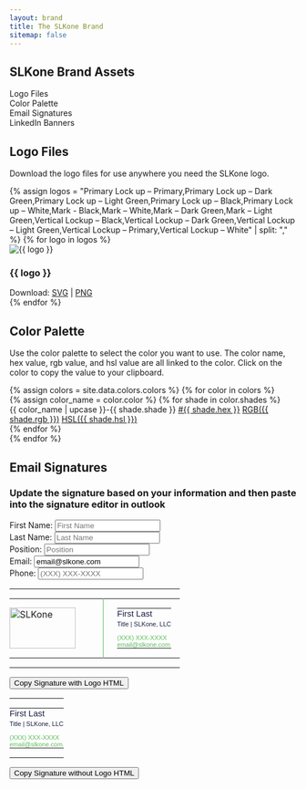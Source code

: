 ```yaml
---
layout: brand
title: The SLKone Brand
sitemap: false
---
```

<section id="toc" class="container mx-auto max-w-7xl py-20">
    <h2 class="text-4xl mb-12 font-display">SLKone Brand Assets</h2>
    <ul class="prose dark:prose-invert">
        <li><a href="#logo-downloads">Logo Files</a></li>
        <li><a href="#color-palette">Color Palette</a></li>
        <li><a href="#email-signatures">Email Signatures</a></li>
        <li><a href="#linkedin">LinkedIn Banners</a></li>
    </ul>
</section>
<script src="https://cdnjs.cloudflare.com/ajax/libs/html2canvas/1.4.1/html2canvas.min.js"></script>
<script>
document.addEventListener('click', function(event) {
    if (event.target.classList.contains('download-png')) {
        const targetId = event.target.getAttribute('data-target');
        const div = document.getElementById(targetId);
        
        if (div) {
            html2canvas(div).then(canvas => {
                const link = document.createElement('a');
                link.download = `${targetId}-image.png`;
                link.href = canvas.toDataURL('image/png');
                link.click();
            });
        }
    }
});
</script>
<script>
    function copyToClipboard(targetId) {
        const element = document.getElementById(targetId);
        if (element) {
            const range = document.createRange();
            range.selectNodeContents(element);
            const selection = window.getSelection();
            selection.removeAllRanges();
            selection.addRange(range);
            document.execCommand('copy');
            alert(`Copied: ${element.innerHTML}`);
        } else {
            alert('Element not found');
        }
    }
</script>
<section id="logo-downloads" class="py-20 container mx-auto max-w-7xl">
    <h2 class="text-4xl mb-12 font-display">Logo Files</h2>
    <p class="mb-8 text-xl">Download the logo files for use anywhere you need the SLKone logo.</p>
    <div class="grid grid-cols-2 gap-8">
        {% assign logos = "Primary Lock up – Primary,Primary Lock up – Dark Green,Primary Lock up – Light Green,Primary Lock up – Black,Primary Lock up – White,Mark - Black,Mark – White,Mark – Dark Green,Mark – Light Green,Vertical Lockup – Black,Vertical Lockup – Dark Green,Vertical Lockup – Light Green,Vertical Lockup – Primary,Vertical Lockup – White" | split: "," %}
        {% for logo in logos %}
        <div class="mb-8 bg-slate-100 dark:bg-currant-300 p-8 rounded-xl text-center">
            <img src="{{ '/assets/images/logo/svg/' | append: logo | append: '.svg' }}" alt="{{ logo }}" class="h-32 w-auto mx-auto">
            <h3 class="py-4 text-xl">{{ logo }}</h3>
            <div>
            Download: <a class="text-emerald dark:text-forest" href="{{ '/assets/images/logo/svg/' | append: logo | append: '.svg' }}">SVG</a> | <a class="text-emerald dark:text-forest" href="{{ '/assets/images/logo/png/' | append: logo | append: '.png' }}">PNG</a>
            </div>
        </div>
        {% endfor %}
    </div>
</section>
<section id="color-palette" class="py-20 container mx-auto max-w-7xl">
    <h2 class="text-4xl mb-12 font-display">Color Palette</h2>
    <p class="mb-8 text-xl">Use the color palette to select the color you want to use. The color name, hex value, rgb value, and hsl value are all linked to the color. Click on the color to copy the value to your clipboard.</p>
    <div class="grid grid-cols-1 gap-8">
        {% assign colors = site.data.colors.colors %}
        {% for color in colors %}
            <div class="flex items-center">
                {% assign color_name = color.color %}
                {% for shade in color.shades %}
                    <div class="text-center">
                        <div class="bg-{{ color_name | downcase }}-{{ shade.shade }} w-full h-20 block cursor-pointer mb-2" onclick="copyToClipboard('{{ color_name }}-{{ shade.shade }}-hex')"></div>
                        <span class="ml-2 text-sm block">{{ color_name | upcase }}-{{ shade.shade }}</span>
                        <a href="#" class="ml-2 text-sm block" onclick="copyToClipboard('{{ color_name }}-{{ shade.shade }}-hex')">#<span id="{{ color_name }}-{{ shade.shade }}-hex">{{ shade.hex }}</span></a> 
                        <a href="#" class="ml-2 text-sm block" onclick="copyToClipboard('{{ color_name }}-{{ shade.shade }}-rgb')">RGB(<span id="{{ color_name }}-{{ shade.shade }}-rgb">{{ shade.rgb }}</span>)</a> 
                        <a href="#" class="ml-2 text-sm block" onclick="copyToClipboard('{{ color_name }}-{{ shade.shade }}-hsl')">HSL(<span id="{{ color_name }}-{{ shade.shade }}-hsl">{{ shade.hsl }}</span>)</a>
                    </div>
                {% endfor %}
            </div>
        {% endfor %}
    </div>
</section>

<section id="email-signatures" class="py-20 container mx-auto max-w-7xl">
    <h2 class="text-4xl mb-12 font-display">Email Signatures</h2>
    <div class="flex flex-col mb-8">
        <h3 class="text-xl mb-4">Update the signature based on your information and then paste into the signature editor in outlook </h3>
        <div class="grid grid-cols-2 gap-8">
            <div>
                <label for="first-name" class="block">First Name:</label>
                <input type="text" id="first-name" class="border p-2 w-full text-currant" placeholder="First Name" oninput="updateSignature()">
            </div>
            <div>
                <label for="last-name" class="block">Last Name:</label>
                <input type="text" id="last-name" class="border p-2 w-full text-currant" placeholder="Last Name" oninput="updateSignature()">
            </div>
            <div>
                <label for="position" class="block">Position:</label>
                <input type="text" id="position" class="border p-2 w-full text-currant" placeholder="Position" oninput="updateSignature()">
            </div>
            <div>
                <label for="email" class="block">Email:</label>
                <input type="email" id="email" class="border p-2 w-full text-currant" value="email@slkone.com" oninput="updateSignature()" required>
            </div>
            <div>
                <label for="phone" class="block">Phone:</label>
                <input type="text" id="phone" class="border p-2 w-full text-currant" placeholder="(XXX) XXX-XXXX" oninput="this.value = this.value.replace(/[^0-9]/g, '').replace(/(\d{3})(\d)/, '($1) $2').replace(/(\d{3})(\d{4})$/, '$1-$2'); updateSignature();">
            </div>
        </div>
    </div>
    <div class="grid grid-cols-2 gap-8">
        <div class="mb-4">
            <div id="with-logo" class="bg-white p-8 rounded-xl">
                <table id="email" width="340" cellspacing="0" cellpadding="0" border="0">
                    <tr style="border:0;padding:0;">
                        <td style="border:0;padding:0;">
                            <table cellspacing="0" cellpadding="0" border="0">
                                <tr style="border:0;padding:0;">
                                    <td valign="top" width="140" height="72" style="padding:0 24px 0 0; vertical-align: middle; border:0;">
                                        <a href="http://slk.one" target="_blank"><img alt="SLKone" width="116" height="72px" style="margin-right: 24px;width:116px; height: 72px; vertical-align: middle;" src="https://slkone.com/assets/images/logo/email.png" /></a>
                                    </td>
                                    <td style="padding:0 15px 0 24px;vertical-align: top; border:0; border-left: 1px solid #5DBC5B;" valign="top">
                                        <table cellspacing="0" cellpadding="0" border="0" style="line-height: 1.1;">
                                            <tr style="border:0;padding:0;">
                                                <td style="border:0;padding:0;">
                                                    <div id="with-logo-name" style="font: 15px arial, helvetica, sans-serif;color:#161A41;">First Last</div>
                                                </td>
                                            </tr>
                                            <tr style="border:0;padding:0;">
                                                <td style="padding: 4px 0 12px;border:0;">
                                                    <div id="with-logo-position" style="font: 11px arial, helvetica, sans-serif;color:#161A41;">Title | SLKone, LLC</div>
                                                </td>
                                            </tr>
                                            <tr style="padding: 0;border:0;">
                                                <td style="border:0;padding:0;">
                                                    <div id="with-logo-phone" style="color: #5DBC5B;border:0;padding:0;font: 11px arial, helvetica, sans-serif;text-decoration: none;">(XXX) XXX-XXXX</div>
                                                </td>
                                            </tr>
                                            <tr style="padding: 0;border:0;">
                                                <td style="border:0;padding:0;">
                                                    <div id="with-logo-email" style="color: #5DBC5B;border:0;padding:0;font: 11px arial, helvetica, sans-serif;text-decoration: none;">email@slkone.com</div>
                                                </td>
                                            </tr>
                                        </table>
                                    </td>
                                </tr>
                            </table>
                        </td>
                    </tr>
                </table>
            </div>
            <button class="bg-emerald text-white text-2xl transition-all p-4 rounded-full px-8 duration-300 hover:bg-emerald-500 mt-8" onclick="copyToClipboard('with-logo')">Copy Signature with Logo HTML</button>
        </div>
        <div class="mb-4">
            <div id="without-logo" class="bg-white p-8 rounded-xl">
                <table id="email" width="340" cellspacing="0" cellpadding="0" border="0">
                    <tr style="border:0;padding:0;">
                        <td style="border:0;padding:0;">
                            <table cellspacing="0" cellpadding="0" border="0" style="line-height: 1.1;">
                                <tr style="border:0;padding:0;">
                                    <td style="border:0;padding:0;">
                                        <div id="without-logo-name" style="font: 15px arial, helvetica, sans-serif;color:#161A41;">First Last</div>
                                    </td>
                                </tr>
                                <tr style="border:0;padding:0;">
                                    <td style="padding: 4px 0 12px;border:0;">
                                        <div id="without-logo-position" style="font: 11px arial, helvetica, sans-serif;color:#161A41;">Title | SLKone, LLC</div>
                                    </td>
                                </tr>
                                <tr style="padding: 0;border:0;">
                                    <td style="border:0;padding:0;">
                                        <div id="without-logo-phone" style="color: #5DBC5B;border:0;padding:0;font: 11px arial, helvetica, sans-serif;text-decoration: none;">(XXX) XXX-XXXX</div>
                                    </td>
                                </tr>
                                <tr style="padding: 0;border:0;">
                                    <td style="border:0;padding:0;">
                                        <div id="without-logo-email" style="color: #5DBC5B;border:0;padding:0;font: 11px arial, helvetica, sans-serif;text-decoration: none;">email@slkone.com</div>
                                    </td>
                                </tr>
                            </table>
                        </td>
                    </tr>
                </table>
            </div>
            <button class="bg-emerald text-white text-2xl transition-all p-4 rounded-full px-8 duration-300 hover:bg-emerald-500 mt-8" onclick="copyToClipboard('without-logo')">Copy Signature without Logo HTML</button>
        </div>
    </div>
    <script>
        function updateSignature() {
            const firstName = document.getElementById('first-name').value;
            const lastName = document.getElementById('last-name').value;
            const position = document.getElementById('position').value;
            const email = document.getElementById('email').value;
            const phone = document.getElementById('phone').value;

            document.getElementById('with-logo-name').innerText = `${firstName} ${lastName}`;
            document.getElementById('with-logo-position').innerText = `${position} | SLKone, LLC`;
            document.getElementById('with-logo-phone').innerText = phone || '(XXX) XXX-XXXX';
            document.getElementById('with-logo-email').innerText = email || 'email@slkone.com';

            document.getElementById('without-logo-name').innerText = `${firstName} ${lastName}`;
            document.getElementById('without-logo-position').innerText = `${position} | SLKone, LLC`;
            document.getElementById('without-logo-phone').innerText = phone || '(XXX) XXX-XXXX';
            document.getElementById('without-logo-email').innerText = email || 'email@slkone.com';
        }
    </script>
</section>
<section id="linkedin" class="flex flex-col justify-center items-center py-20">
    <div class="container mx-auto max-w-7xl">
        <h2 class="text-4xl mb-12 font-display">LinkedIn Banners</h2>
        <p class="mb-8 text-xl">It's recommended to use the standard text for the banner, but you have the option to update the text and select the background color based on your preferences. The banner will be 1584px wide by 396px high per LinkedIn's requirements.</p>
        <div class="grid grid-cols-2 gap-8">
            <div class="mb-8">
                <form id="banner-text-form">
                    <label for="banner-text" class="mb-2 text-lg">Banner Text:</label>
                    <input 
                        type="text" 
                        id="banner-text" 
                        name="banner-text" 
                        class="w-full p-2 border border-gray-300 rounded text-currant" 
                        placeholder="Enter new banner text"
                    >
                </form>
            </div>
            <div class="mb-8">
                <label for="background-selector" class="mb-2 text-lg">Select Background:</label>
                <select id="background-selector" class="w-full p-2 border border-gray-300 rounded text-currant">
                    <option value="white" data-logo="{{ '/assets/images/logo/png/Primary Lock up – Primary.png' }}" data-text-color="text-currant">White</option>
                    <option value="currant" data-logo="{{ '/assets/images/logo/png/Primary Lock up – Light Green.png' }}" data-text-color="text-white">Currant</option>
                    <option value="emerald" data-logo="{{ '/assets/images/logo/png/Primary Lock up – White.png' }}" data-text-color="text-forest">Emerald</option>
                </select>
            </div>
        </div>
    </div>
    <div class="mb-8" style="width: 1584px; height: 396px;">
        <div id="linkedin-bg" class="bg-white overflow-hidden relative z-[-1] flex flex-row items-center justify-end p-16 text-right w-[1584px] h-[396px]">
            <canvas
                class="windmap-canvas absolute w-screen h-full left-0 z-0"
                data-num-streamlines="100"
                data-num-animated="0"
                data-num-colors="3"
                data-opacity="0.65"
                data-scale="0.00015"
            ></canvas>
            <h2 id="linkedin-banner-text" class="linkedin-banner-text text-currant mr-16 z-10 ml-[400px] text-right absolute mr-[256px] text-5xl font-display" style="text-align:right">Bridge strategy to measurable success</h2>
            <img id="linkedin-logo" src="{{ '/assets/images/logo/png/Primary Lock up – Primary.png' }}" alt="{{ site.title }}" class="h-32 w-auto z-10 absolute">
        </div>
    </div>
    <button class="download-png bg-emerald text-white text-2xl transition-all p-4 rounded-full px-8 duration-300 hover:bg-emerald-500 mb-8" data-target="linkedin-bg">
        Download as PNG
    </button>
    <script>
        document.getElementById('banner-text').addEventListener('input', function(event) {
            const newText = event.target.value;
            const bannerTexts = document.querySelectorAll('.linkedin-banner-text');
            bannerTexts.forEach(function(h2) {
                h2.textContent = newText;
            });
        });

        document.getElementById('background-selector').addEventListener('change', function(event) {
            const selectedOption = event.target.options[event.target.selectedIndex];
            const bgColor = selectedOption.value;
            const logoSrc = selectedOption.getAttribute('data-logo');
            const textColorClass = selectedOption.getAttribute('data-text-color');

            const linkedinBg = document.getElementById('linkedin-bg');
            linkedinBg.className = `overflow-hidden relative z-[-1] flex flex-row items-center justify-end p-16 text-right w-[1584px] h-[396px] bg-${bgColor}`;

            const linkedinLogo = document.getElementById('linkedin-logo');
            linkedinLogo.src = logoSrc;

            const linkedinBannerText = document.getElementById('linkedin-banner-text');
            linkedinBannerText.className = `linkedin-banner-text ${textColorClass} mr-16 z-10 ml-[400px] text-right absolute mr-[256px] text-5xl font-display`;
        });
    </script>
</section>
